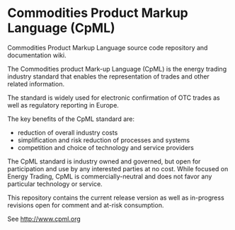 # Commodities Product Markup Language (CpML) #

Commodities Product Markup Language source code repository and documentation wiki.

The Commodities product Mark-up Language (CpML) is the energy trading industry standard that enables the representation of trades and other related information. 

The standard is widely used for electronic confirmation of OTC trades as well as regulatory reporting in Europe.

The key benefits of the CpML standard are:
- reduction of overall industry costs
- simplification and risk reduction of processes and systems
- competition and choice of technology and service providers 

The CpML standard is industry owned and governed, but open for participation and use by any interested parties at no cost. While focused
on Energy Trading, CpML is commercially-neutral and does not favor any particular technology or service. 

This repository contains the current release version as well as in-progress revisions open for comment and at-risk consumption.

See http://www.cpml.org
